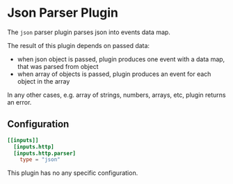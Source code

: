 # Json Parser Plugin

The `json` parser plugin parses json into events data map.

The result of this plugin depends on passed data:
 - when json object is passed, plugin produces one event with a data map, that was parsed from object
 - when array of objects is passed, plugin produces an event for each object in the array

In any other cases, e.g. array of strings, numbers, arrays, etc, plugin returns an error.

## Configuration
```toml
[[inputs]]
  [inputs.http]
  [inputs.http.parser]
    type = "json"
```

This plugin has no any specific configuration.
